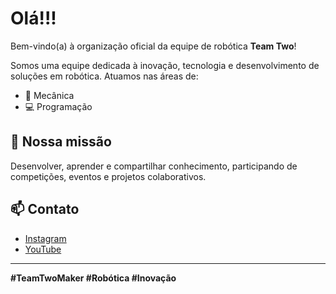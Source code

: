 # Olá!!!

Bem-vindo(a) à organização oficial da equipe de robótica **Team Two**!

Somos uma equipe dedicada à inovação, tecnologia e desenvolvimento de soluções em robótica. Atuamos nas áreas de:

- 🔧 Mecânica
- 💻 Programação

## 🌟 Nossa missão
Desenvolver, aprender e compartilhar conhecimento, participando de competições, eventos e projetos colaborativos.

## 📫 Contato
- [Instagram](https://instagram.com/t2_maker)
- [YouTube](https://www.youtube.com/@T2_MAKER)

---
**#TeamTwoMaker #Robótica #Inovação**

